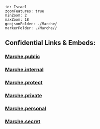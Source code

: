
```leaflet
id: Israel
zoomFeatures: true 
minZoom: 2 
maxZoom: 18
geojsonFolder: ./Marche/
markerFolder: ./Marche//
```



## Confidential Links & Embeds: 

### [Marche.public](/_public/\Earth\Continent\Europe\Europe~South\Italy\regions~ItalyMarche.public.md) 

### [Marche.internal](/_internal/\Earth\Continent\Europe\Europe~South\Italy\regions~ItalyMarche.internal.md) 

### [Marche.protect](/_protect/\Earth\Continent\Europe\Europe~South\Italy\regions~ItalyMarche.protect.md) 

### [Marche.private](/_private/\Earth\Continent\Europe\Europe~South\Italy\regions~ItalyMarche.private.md) 

### [Marche.personal](/_personal/\Earth\Continent\Europe\Europe~South\Italy\regions~ItalyMarche.personal.md) 

### [Marche.secret](/_secret/\Earth\Continent\Europe\Europe~South\Italy\regions~ItalyMarche.secret.md)

